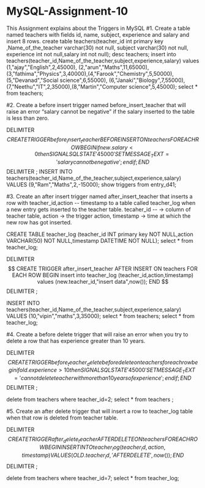 # MySQL-Assignment-10
This  Assignment explains about the Triggers in MySQL
#1. Create a table named teachers with fields id, name, subject, experience and salary and insert 8 rows. 
create table teachers(teacher_id int primary key ,Name_of_the_teacher varchar(30) not null, subject varchar(30) not null,
experience int not null,salary int not null);
desc teachers;
insert into teachers(teacher_id,Name_of_the_teacher,subject,experience,salary) values (1,"ajay","English",2,45000),
(2,"arun","Maths",11,65000),(3,"fathima","Physics",3,40000),(4,"Farook","Chemistry",5,50000),(5,"Devanad","Social science",6,55000),
(6,"Janaki","Biology",7,55000),(7,"Neethu","IT",2,35000),(8,"Martin","Computer science",5,45000);
select * from teachers;

#2. Create a before insert trigger named before_insert_teacher that will raise an error 
“salary cannot be negative” if the salary inserted to the table is less than zero. 

DELIMITER $$ 
CREATE TRIGGER before_insert_teacher 
BEFORE INSERT ON teachers FOR EACH ROW 
BEGIN
if new.salary<0
then
SIGNAL SQLSTATE '45000' SET MESSAGE_TEXT='salary cannot be negative';
end if;
END $$ 
DELIMITER ;
INSERT INTO teachers(teacher_id,Name_of_the_teacher,subject,experience,salary) VALUES (9,"Ram","Maths",2,-15000);
show triggers from entry_d41;

#3. Create an after insert trigger named after_insert_teacher that inserts a row with teacher_id,action
-- timestamp to a table called teacher_log when a new entry gets inserted to the teacher table. tecaher_id 
-- -> column of teacher table, action -> the trigger action, timestamp -> time at which the new row has got inserted. 

CREATE TABLE teacher_log (teacher_id INT primary key NOT NULL,action VARCHAR(50) NOT NULL,timestamp DATETIME NOT NULL);
select * from teacher_log;

DELIMITER $$ 
CREATE TRIGGER after_insert_teacher 
AFTER INSERT ON teachers FOR EACH ROW 
BEGIN
insert into teacher_log (teacher_id,action,timestamp) values (new.teacher_id,"insert data",now());
END $$ 
DELIMITER ;

INSERT INTO teachers(teacher_id,Name_of_the_teacher,subject,experience,salary) VALUES (10,"vipin","maths",3,35000);
select * from teachers;
select * from teacher_log;

#4. Create a before delete trigger that will raise an error when you try to delete a row that has experience greater than 10 years. 

DELIMITER $$ 
CREATE TRIGGER before_teacher_delete
before delete on teachers  for each row
begin
if old.experience>10
then
SIGNAL SQLSTATE '45000' SET MESSAGE_TEXT='cannot delete teacher with more than  10 years of experience';
end if;
END $$ 
DELIMITER ;

delete from teachers where teacher_id=2;
select *  from teachers ;

#5. Create an after delete trigger that will insert a row to teacher_log table when that row is deleted from teacher table.
   
DELIMITER $$
CREATE TRIGGER after_delete_teacher AFTER DELETE  ON teachers  FOR EACH ROW 
BEGIN 
INSERT INTO teacher_log(teacher_id,action,timestamp) VALUES (OLD.teacher_id, 'AFTER DELETE',now()); 
END $$
DELIMITER ;

delete from teachers  where teacher_id=7;
select * from teacher_log;
